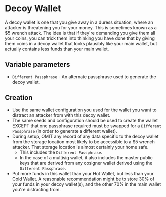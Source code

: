 # Decoy Wallet

A decoy wallet is one that you give away in a duress situation, where an attacker is threatening you for your money. This is sometimes known as a $5 wrench attack. The idea is that if they're demanding you give them all your coins, you can trick them into thinking you have done that by giving them coins in a decoy wallet that looks plausibly like your main wallet, but actually contains less funds than your main wallet.

## Variable parameters

* `Different Passphrase` - An alternate passphrase used to generate the decoy wallet.

## Creation

* Use the same wallet configuration you used for the wallet you want to distract an attacker from with this decoy wallet.
* The same seeds and configuration should be used to create the wallet EXCEPT that one passphrase required must be swapped for a `Different Passphrase` (in order to generate a different wallet).
* During setup, OMIT any record of any data specific to the decoy wallet from the storage location most likely to be accessible to a $5 wrench attacker. That storage location is almost certainly your home safe.
  * This includes the `Different Passphrase`.
  * In the case of a multisig wallet, it also includes the master public keys that are derived from any cosigner wallet derived using the `Different Passphrase`.
* Put more funds in this wallet than your Hot Wallet, but less than your Cold Wallet. A reasonable recommendation might be to store 30% of your funds in your decoy wallet(s), and the other 70% in the main wallet you're distracting from.

